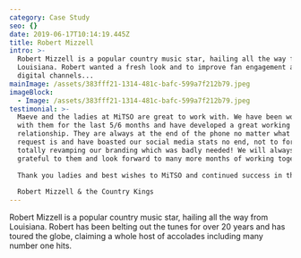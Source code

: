 ```yaml
---
category: Case Study
seo: {}
date: 2019-06-17T10:14:19.445Z
title: Robert Mizzell
intro: >-
  Robert Mizzell is a popular country music star, hailing all the way from
  Louisiana. Robert wanted a fresh look and to improve fan engagement across
  digital channels...
mainImage: /assets/383fff21-1314-481c-bafc-599a7f212b79.jpeg
imageBlock:
  - Image: /assets/383fff21-1314-481c-bafc-599a7f212b79.jpeg
testimonial: >-
  Maeve and the ladies at MiTSO are great to work with. We have been working
  with them for the last 5/6 months and have developed a great working
  relationship. They are always at the end of the phone no matter what the
  request is and have boasted our social media stats no end, not to forget
  totally revamping our branding which was badly needed! We will always be very
  grateful to them and look forward to many more months of working together.
   
  Thank you ladies and best wishes to MiTSO and continued success in the future.
   
  Robert Mizzell & the Country Kings
---
```

Robert Mizzell is a popular country music star, hailing all the way from Louisiana. Robert has been belting out the tunes for over 20 years and has toured the globe, claiming a whole host of accolades including many number one hits.
